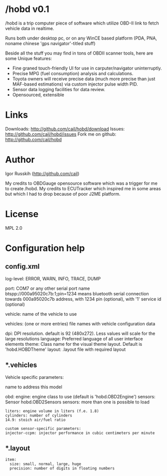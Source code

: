 /hobd v0.1
==============
  /hobd is a trip computer piece of software
  which utilize OBD-II link to fetch vehicle data in realtime.

  Runs both under desktop pc, or on any WinCE based platform
  (PDA, PNA, noname chinese 'gps navigator'-titled stuff)

  Beside all the stuff you may find in tons of OBDII scanner tools, here are some
  Unique features:
   - Fine graned touch-friendly UI for use in carputer/navigator uninterruptly.
   - Precise MPG (fuel consumption) analysis and calculations.
   - Toyota owners will receive precise data (much more precise than just MAF-based estimations) via custom injector pulse width PID.
   - Sensor data logging facilities for data review.
   - Opensourced, extensible

 Links
==============
  Downloads: http://github.com/cail/hobd/download
  Issues: http://github.com/cail/hobd/issues
  Fork me on github: http://github.com/cail/hobd

 Author
==============
  Igor Russkih (http://github.com/cail)

  My credits to OBDGauge opensource software which was a trigger for me
  to create /hobd. My credits to ECUTracker which inspired me in some areas
  but which I had to drop because of poor J2ME platform.

 License
==============
  MPL 2.0


 Configuration help
==============

 config.xml
--------------
  
  log-level: ERROR, WARN, INFO, TRACE, DUMP

  port:
    COM7 or any other serial port name
    btspp://000a95020c7b:1;pin=1234
      means bluetooth serial connection towards
      000a95020c7b address, with 1234 pin (optional), with '1' service id (optional)

  vehicle:
    name of the vehicle to use

  vehicles:
    (one or more entries)
    file names with vehicle configuration data

  dpi:
    DPI resolution. default is 92 (480x272). Less values will scale for the large resolutions
  language:
    Preferred language of all user interface elements
  theme:
    Class name for the visual theme layout.
    Default is 'hobd.HOBDTheme'
  layout:
    .layout file with required layout


 *.vehicles
--------------
  Vehicle specific parameters:

  <vehicle name="yourname">
    name to address this model

  obd:
    engine: engine class to use (default is 'hobd.OBD2Engine')
      sensors: Sensor hobd.OBD2Sensors
      sensors: more than one is possible to load

    liters: engine volume in liters (f.e. 1.8)
    cylinders: number of cylinders
    14.9: stoich air/fuel ratio

    custom sensor-specific parameters:
    injector-ccpm: injector performance in cubic centimeters per minute

 *.layout
--------------
    item:
      size: small, normal, large, huge
      precision: number of digits in floating numbers


